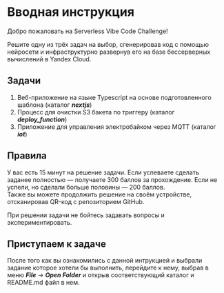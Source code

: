 # Вводная инструкция

Добро пожаловать на Serverless Vibe Code Challenge!

Решите одну из трёх задач на выбор, сгенерировав код с помощью нейросети и инфраструктурно развернув его на базе бессерверных вычислений в Yandex Cloud.

## Задачи

1. Веб-приложение на языке Typescript на основе подготовленного шаблона (каталог ***nextjs***)
2. Процесс для очистки S3 бакета по триггеру (каталог ***deploy_function***)
3. Приложение для управления электробайком через MQTT (каталог ***iot***)

## Правила

У вас есть 15 минут на решение задачи. Если успеваете сделать заданее полностью — получаете 300 баллов за прохождение. Если не успели, но сделали больше половины —  200 баллов.  
Также вы можете продолжить решение на своём устройстве, отсканировав QR-код с репозиторием GitHub.

При решении задачи не бойтесь задавать вопросы и экспериментировать.

## Приступаем к задаче

После того как вы ознакомились с данной интрукцией и выбрали задание которое хотели бы выполнить, перейдите к нему, выбрав в меню ***File*** -> ***Open Folder*** и открыв соответствующий каталог и README.md файл в нем.
